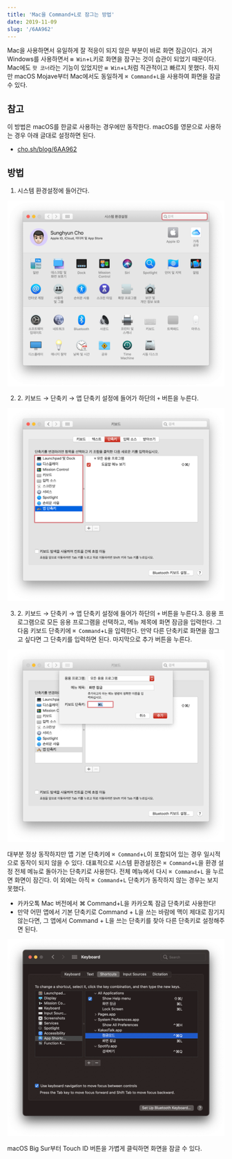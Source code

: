 ```yaml
---
title: 'Mac을 Command+L로 잠그는 방법'
date: 2019-11-09
slug: '/6AA962'
---
```


Mac을 사용하면서 유일하게 잘 적응이 되지 않은 부분이 바로 화면 잠금이다. 과거 Windows를 사용하면서 `⊞ Win`+`L`키로 화면을 잠구는 것이 습관이 되었기 때문이다. Mac에도 `핫 코너`라는 기능이 있었지만 `⊞ Win`+`L`처럼 직관적이고 빠르지 못했다. 하지만 macOS Mojave부터 Mac에서도 동일하게 `⌘ Command`+`L`을 사용하여 화면을 잠글 수 있다.

## 참고

이 방법은 macOS를 한글로 사용하는 경우에만 동작한다. macOS를 영문으로 사용하는 경우 아래 글대로 설정하면 된다.

- [cho.sh/blog/6AA962](/blog/6AA962)

## 방법

1. 시스템 환경설정에 들어간다.

![](images/SettingsKR.png)

2. 2\. 키보드 → 단축키 → 앱 단축키 설정에 들어가 하단의 `+` 버튼을 누른다.

![](images/KeyboardSettingsKR.png)

3. 2\. 키보드 → 단축키 → 앱 단축키 설정에 들어가 하단의 `+` 버튼을 누른다.3\. 응용 프로그램으로 모든 응용 프로그램을 선택하고, 메뉴 제목에 화면 잠금을 입력한다. 그 다음 키보드 단축키에 `⌘ Command`+`L`을 입력한다. 만약 다른 단축키로 화면을 잠그고 싶다면 그 단축키를 입력하면 된다. 마지막으로 추가 버튼을 누른다.

![](images/AddCommandLKR.png)

대부분 정상 동작하지만 앱 기본 단축키에 `⌘ Command`+`L`이 포함되어 있는 경우 일시적으로 동작이 되지 않을 수 있다. 대표적으로 시스템 환경설정은 `⌘ Command`+`L`을 환경 설정 전체 메뉴로 돌아가는 단축키로 사용한다. 전체 메뉴에서 다시 `⌘ Command`+`L` 을 누르면 화면이 잠긴다. 이 외에는 아직 `⌘ Command`+`L` 단축키가 동작하지 않는 경우는 보지 못했다.

- 카카오톡 Mac 버전에서 ⌘ Command+L을 카카오톡 잠금 단축키로 사용한다!
- 만약 어떤 앱에서 기본 단축키로 Command + L을 쓰는 바람에 맥이 제대로 잠기지 않는다면, 그 앱에서 Command + L을 쓰는 단축키를 찾아 다른 단축키로 설정해주면 된다.

![](images/image-3.png)

macOS Big Sur부터 Touch ID 버튼을 가볍게 클릭하면 화면을 잠글 수 있다.
